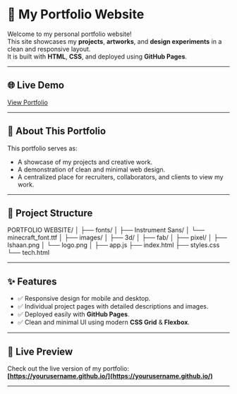 # 🌟 My Portfolio Website

Welcome to my personal portfolio website!  
This site showcases my **projects**, **artworks**, and **design experiments** in a clean and responsive layout.  
It is built with **HTML**, **CSS**, and deployed using **GitHub Pages**.

---

## 🌐 Live Demo
[View Portfolio](https://yourusername.github.io/)

---

## 📜 About This Portfolio
This portfolio serves as:
- A showcase of my projects and creative work.
- A demonstration of clean and minimal web design.
- A centralized place for recruiters, collaborators, and clients to view my work.

---

## 📂 Project Structure
PORTFOLIO WEBSITE/
│
├── fonts/
│   ├── Instrument Sans/
│   └── minecraft_font.ttf
│
├── images/
│   ├── 3d/
│   ├── fab/
│   ├── pixel/
│   ├── Ishaan.png
│   └── logo.png
│
├── app.js
├── index.html
├── styles.css
└── tech.html

---

## ✨ Features
- ✅ Responsive design for mobile and desktop.
- ✅ Individual project pages with detailed descriptions and images.
- ✅ Deployed easily with **GitHub Pages**.
- ✅ Clean and minimal UI using modern **CSS Grid** & **Flexbox**.

---

## 🚀 Live Preview
Check out the live version of my portfolio:  
**[https://yourusername.github.io/](https://yourusername.github.io/)**

---
